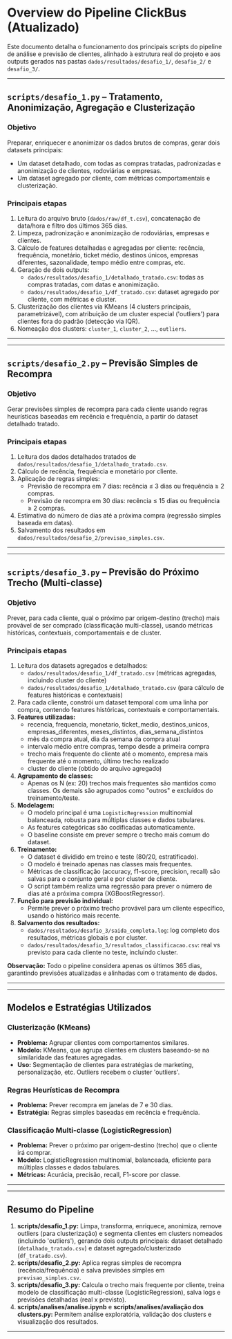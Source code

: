



# Overview do Pipeline ClickBus (Atualizado)

Este documento detalha o funcionamento dos principais scripts do pipeline de análise e previsão de clientes, alinhado à estrutura real do projeto e aos outputs gerados nas pastas `dados/resultados/desafio_1/`, `desafio_2/` e `desafio_3/`.

---






## `scripts/desafio_1.py` – Tratamento, Anonimização, Agregação e Clusterização

### Objetivo
Preparar, enriquecer e anonimizar os dados brutos de compras, gerar dois datasets principais:
- Um dataset detalhado, com todas as compras tratadas, padronizadas e anonimização de clientes, rodoviárias e empresas.
- Um dataset agregado por cliente, com métricas comportamentais e clusterização.

### Principais etapas
1. Leitura do arquivo bruto (`dados/raw/df_t.csv`), concatenação de data/hora e filtro dos últimos 365 dias.
2. Limpeza, padronização e anonimização de rodoviárias, empresas e clientes.
3. Cálculo de features detalhadas e agregadas por cliente: recência, frequência, monetário, ticket médio, destinos únicos, empresas diferentes, sazonalidade, tempo médio entre compras, etc.
4. Geração de dois outputs:
	- `dados/resultados/desafio_1/detalhado_tratado.csv`: todas as compras tratadas, com datas e anonimização.
	- `dados/resultados/desafio_1/df_tratado.csv`: dataset agregado por cliente, com métricas e cluster.
5. Clusterização dos clientes via KMeans (4 clusters principais, parametrizável), com atribuição de um cluster especial ('outliers') para clientes fora do padrão (detecção via IQR).
6. Nomeação dos clusters: `cluster_1`, `cluster_2`, ..., `outliers`.

---

---






## `scripts/desafio_2.py` – Previsão Simples de Recompra

### Objetivo
Gerar previsões simples de recompra para cada cliente usando regras heurísticas baseadas em recência e frequência, a partir do dataset detalhado tratado.

### Principais etapas
1. Leitura dos dados detalhados tratados de `dados/resultados/desafio_1/detalhado_tratado.csv`.
2. Cálculo de recência, frequência e monetário por cliente.
3. Aplicação de regras simples:
   - Previsão de recompra em 7 dias: recência ≤ 3 dias ou frequência ≥ 2 compras.
   - Previsão de recompra em 30 dias: recência ≤ 15 dias ou frequência ≥ 2 compras.
4. Estimativa do número de dias até a próxima compra (regressão simples baseada em datas).
5. Salvamento dos resultados em `dados/resultados/desafio_2/previsao_simples.csv`.

---

---







## `scripts/desafio_3.py` – Previsão do Próximo Trecho (Multi-classe)

### Objetivo
Prever, para cada cliente, qual o próximo par origem-destino (trecho) mais provável de ser comprado (classificação multi-classe), usando métricas históricas, contextuais, comportamentais e de cluster.

### Principais etapas
1. Leitura dos datasets agregados e detalhados:
	- `dados/resultados/desafio_1/df_tratado.csv` (métricas agregadas, incluindo cluster do cliente)
	- `dados/resultados/desafio_1/detalhado_tratado.csv` (para cálculo de features históricas e contextuais)
2. Para cada cliente, constrói um dataset temporal com uma linha por compra, contendo features históricas, contextuais e comportamentais.
3. **Features utilizadas:**
	- recencia, frequencia, monetario, ticket_medio, destinos_unicos, empresas_diferentes, meses_distintos, dias_semana_distintos
	- mês da compra atual, dia da semana da compra atual
	- intervalo médio entre compras, tempo desde a primeira compra
	- trecho mais frequente do cliente até o momento, empresa mais frequente até o momento, último trecho realizado
	- cluster do cliente (obtido do arquivo agregado)
4. **Agrupamento de classes:**
	- Apenas os N (ex: 20) trechos mais frequentes são mantidos como classes. Os demais são agrupados como "outros" e excluídos do treinamento/teste.
5. **Modelagem:**
	- O modelo principal é uma `LogisticRegression` multinomial balanceada, robusta para múltiplas classes e dados tabulares.
	- As features categóricas são codificadas automaticamente.
	- O baseline consiste em prever sempre o trecho mais comum do dataset.
6. **Treinamento:**
	- O dataset é dividido em treino e teste (80/20, estratificado).
	- O modelo é treinado apenas nas classes mais frequentes.
	- Métricas de classificação (accuracy, f1-score, precision, recall) são salvas para o conjunto geral e por cluster de cliente.
	- O script também realiza uma regressão para prever o número de dias até a próxima compra (XGBoostRegressor).
7. **Função para previsão individual:**
	- Permite prever o próximo trecho provável para um cliente específico, usando o histórico mais recente.
8. **Salvamento dos resultados:**
	- `dados/resultados/desafio_3/saida_completa.log`: log completo dos resultados, métricas globais e por cluster.
	- `dados/resultados/desafio_3/resultados_classificacao.csv`: real vs previsto para cada cliente no teste, incluindo cluster.

**Observação:** Todo o pipeline considera apenas os últimos 365 dias, garantindo previsões atualizadas e alinhadas com o tratamento de dados.

---

---





## Modelos e Estratégias Utilizados

### Clusterização (KMeans)
- **Problema:** Agrupar clientes com comportamentos similares.
- **Modelo:** KMeans, que agrupa clientes em clusters baseando-se na similaridade das features agregadas.
- **Uso:** Segmentação de clientes para estratégias de marketing, personalização, etc. Outliers recebem o cluster 'outliers'.

### Regras Heurísticas de Recompra
- **Problema:** Prever recompra em janelas de 7 e 30 dias.
- **Estratégia:** Regras simples baseadas em recência e frequência.

### Classificação Multi-classe (LogisticRegression)
- **Problema:** Prever o próximo par origem-destino (trecho) que o cliente irá comprar.
- **Modelo:** LogisticRegression multinomial, balanceada, eficiente para múltiplas classes e dados tabulares.
- **Métricas:** Acurácia, precisão, recall, F1-score por classe.

---

---





## Resumo do Pipeline

1. **scripts/desafio_1.py:** Limpa, transforma, enriquece, anonimiza, remove outliers (para clusterização) e segmenta clientes em clusters nomeados (incluindo 'outliers'), gerando dois outputs principais: dataset detalhado (`detalhado_tratado.csv`) e dataset agregado/clusterizado (`df_tratado.csv`).
2. **scripts/desafio_2.py:** Aplica regras simples de recompra (recência/frequência) e salva previsões simples em `previsao_simples.csv`.
3. **scripts/desafio_3.py:** Calcula o trecho mais frequente por cliente, treina modelo de classificação multi-classe (LogisticRegression), salva logs e previsões detalhadas (real x previsto).
4. **scripts/analises/analise.ipynb** e **scripts/analises/avaliação dos clusters.py:** Permitem análise exploratória, validação dos clusters e visualização dos resultados.

---